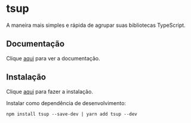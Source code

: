 # tsup

A maneira mais simples e rápida de agrupar suas bibliotecas TypeScript.

## Documentação

Clique [aqui](https://github.com/egoist/tsup) para ver a documentação.

## Instalação

Clique [aqui](https://www.npmjs.com/package/tsup) para fazer a instalação.

Instalar como dependência de desenvolvimento:

```
npm install tsup --save-dev | yarn add tsup --dev
```
